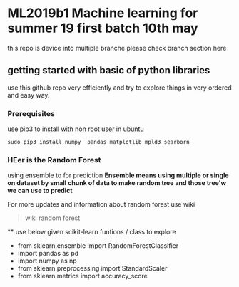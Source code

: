 # ML2019b1 Machine learning for summer 19 first batch 10th may
this repo is device into multiple branche please check branch section here

##  getting  started  with basic of python libraries
use this github repo very efficiently and try to explore things in very ordered and easy way.

###  Prerequisites 
use pip3  to install with non root user in ubuntu 
```
sudo pip3 install numpy  pandas matplotlib mpld3 searborn
``` 

###  HEer is the Random Forest 
using ensemble to for prediction
**Ensemble means using multiple or single on dataset by small chunk of data to make random tree
   and those tree'w we can use to predict**

For more updates and information about random forest use wiki 
> wiki random forest

**  use below given scikit-learn funtions / class to explore 
- from sklearn.ensemble  import  RandomForestClassifier
- import  pandas as pd
- import numpy  as np
- from  sklearn.preprocessing  import StandardScaler
- from sklearn.metrics  import  accuracy_score 
 
